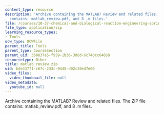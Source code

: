 ```yaml
---
content_type: resource
description: 'Archive containing the MATLAB? Review and related files. The ZIP file
  contains: matlab_review.pdf, and 8 .m files.'
file: /courses/10-37-chemical-and-biological-reaction-engineering-spring-2007/bde337f1c67c233c9445d02c30ed7e06_matlab_review.zip
file_type: application/zip
learning_resource_types:
- Tools
ocw_type: OCWFile
parent_title: Tools
parent_type: CourseSection
parent_uid: 350837a5-f959-1b36-3d8d-6c740cc64608
resourcetype: Other
title: matlab_review.zip
uid: bde337f1-c67c-233c-9445-d02c30ed7e06
video_files:
  video_thumbnail_file: null
video_metadata:
  youtube_id: null
---
```

Archive containing the MATLAB? Review and related files. The ZIP file contains: matlab_review.pdf, and 8 .m files.

